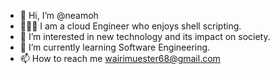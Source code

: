 - 👋 Hi, I’m @neamoh
- 👩🏾‍💻 I am a cloud Engineer who enjoys shell scripting.
- 👀 I’m interested in new technology and its impact on society.
- 🌱 I’m currently learning Software Engineering.
- 📫 How to reach me wairimuester68@gmail.com

<!---
